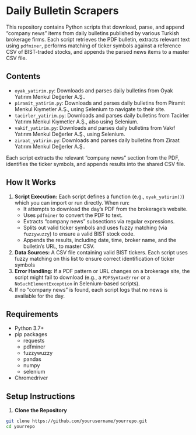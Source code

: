 # Daily Bulletin Scrapers

This repository contains Python scripts that download, parse, and append “company news” items from daily bulletins published by various Turkish brokerage firms. Each script retrieves the PDF bulletin, extracts relevant text using `pdfminer`, performs matching of ticker symbols against a reference CSV of BIST-traded stocks, and appends the parsed news items to a master CSV file.

## Contents

- `oyak_yatirim.py`: Downloads and parses daily bulletins from Oyak Yatırım Menkul Değerler A.Ş..
- `piramit_yatirim.py`: Downloads and parses daily bulletins from Piramit Menkul Kıymetler A.Ş., using Selenium to navigate to their site.
- `tacirler_yatirim.py`: Downloads and parses daily bulletins from Tacirler Yatırım Menkul Kıymetler A.Ş., also using Selenium.
- `vakif_yatirim.py`: Downloads and parses daily bulletins from Vakıf Yatırım Menkul Değerler A.Ş., using Selenium.
- `ziraat_yatirim.py`: Downloads and parses daily bulletins from Ziraat Yatırım Menkul Değerler A.Ş..

Each script extracts the relevant “company news” section from the PDF, identifies the ticker symbols, and appends results into the shared CSV file.

## How It Works

1. **Script Execution:** Each script defines a function (e.g., `oyak_yatirim()`) which you can import or run directly. When run:
   - It attempts to download the day’s PDF from the brokerage’s website.
   - Uses `pdfminer` to convert the PDF to text.
   - Extracts “company news” subsections via regular expressions.
   - Splits out valid ticker symbols and uses fuzzy matching (via `fuzzywuzzy`) to ensure a valid BIST stock code.
   - Appends the results, including date, time, broker name, and the bulletin’s URL, to master CSV.
2. **Data Sources:** A CSV file containing valid BIST tickers. Each script uses fuzzy matching on this list to ensure correct identification of ticker symbols
3. **Error Handling:** If a PDF pattern or URL changes on a brokerage site, the script might fail to download (e.g., a `PDFSyntaxError` or a `NoSuchElementException` in Selenium-based scripts).
4. If no “company news” is found, each script logs that no news is available for the day.

## Requirements 

- Python 3.7+
- pip packages
  - requests
  - pdfminer
  - fuzzywuzzy
  - pandas
  - numpy
  - selenium
- Chromedriver

## Setup Instructions

1. **Clone the Repository**

```bash
git clone https://github.com/yourusername/yourrepo.git
cd yourrepo
```















  
